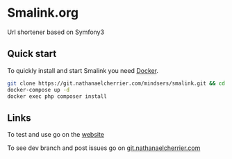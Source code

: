 Smalink.org
========================

Url shortener based on Symfony3

## Quick start

To quickly install and start Smalink you need [Docker](http://docker.com).

```bash
git clone https://git.nathanaelcherrier.com/mindsers/smalink.git && cd smalink
docker-compose up -d
docker exec php composer install
```

## Links
To test and use go on the [website](http://smalink.org)

To see dev branch and post issues go on [git.nathanaelcherrier.com](https://git.nathanaelcherrier.com/mindsers/smalink.git)
